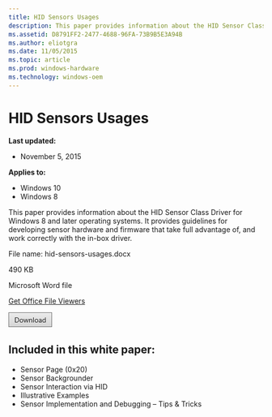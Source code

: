```yaml
---
title: HID Sensors Usages
description: This paper provides information about the HID Sensor Class Driver for Windows 8 and later operating systems. It provides guidelines for developing sensor hardware and firmware that take full advantage of, and work correctly with the in-box driver.
ms.assetid: D8791FF2-2477-4688-96FA-73B9B5E3A94B
ms.author: eliotgra
ms.date: 11/05/2015
ms.topic: article
ms.prod: windows-hardware
ms.technology: windows-oem
---
```



# HID Sensors Usages


**Last updated:**

-   November 5, 2015

**Applies to:**

-   Windows 10
-   Windows 8

This paper provides information about the HID Sensor Class Driver for Windows 8 and later operating systems. It provides guidelines for developing sensor hardware and firmware that take full advantage of, and work correctly with the in-box driver.

File name: hid-sensors-usages.docx

490 KB

Microsoft Word file

[Get Office File Viewers](http://office.microsoft.com/assistance/9798/viewerscvt.aspx)

[![click here to download](images/download.png)](http://download.microsoft.com/download/0/9/E/09E57656-4368-4C44-8F18-0B6B285EC10A/hid-sensors-usages.docx)

## <span id="Included_in_this_white_paper__"></span><span id="included_in_this_white_paper__"></span><span id="INCLUDED_IN_THIS_WHITE_PAPER__"></span>Included in this white paper:


-   Sensor Page (0x20)
-   Sensor Backgrounder
-   Sensor Interaction via HID
-   Illustrative Examples
-   Sensor Implementation and Debugging – Tips & Tricks





